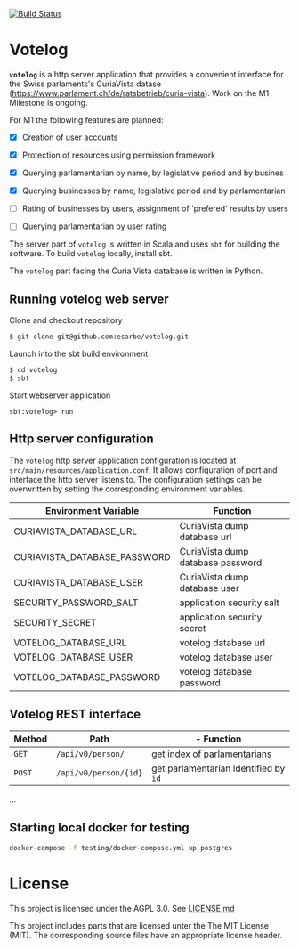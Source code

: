 [![Build Status](https://travis-ci.org/esarbe/votelog.svg?branch=master)](https://travis-ci.org/esarbe/votelog)

# Votelog


**`votelog`** is a http server application that provides a convenient interface for the Swiss parlaments's CuriaVista datase (https://www.parlament.ch/de/ratsbetrieb/curia-vista). Work on the M1 Milestone is ongoing.

For M1 the following features are planned:

- [X] Creation of user accounts
- [X] Protection of resources using permission framework
- [X] Querying parlamentarian by name, by legislative period and by busines
- [X] Querying businesses by name, legislative period and by parlamentarian

- [ ] Rating of businesses by users, assignment of 'prefered' results by users
- [ ] Querying parlamentarian by user rating


The server part of `votelog` is written in Scala and uses `sbt` for building the software. To 
build `votelog` locally, install sbt.

The `votelog` part facing the Curia Vista database is written in Python.

## Running votelog web server

Clone and checkout repository

```bash
$ git clone git@github.com:esarbe/votelog.git
```
Launch into the sbt build environment

```bash
$ cd votelog
$ sbt
```

Start webserver application
```sbtshell
sbt:votelog> run
```
## Http server configuration
The `votelog` http server application configuration is located at `src/main/resources/application.conf`. It
allows configuration of port and interface the http server listens to. The configuration settings can be
overwritten by setting the corresponding environment variables.

| Environment Variable |  Function|
|   --                 |   -- |
| CURIAVISTA_DATABASE_URL | CuriaVista dump database url |
| CURIAVISTA_DATABASE_PASSWORD | CuriaVista dump database password  |
| CURIAVISTA_DATABASE_USER | CuriaVista dump database user |
| SECURITY_PASSWORD_SALT | application security salt |
| SECURITY_SECRET | application security secret |
| VOTELOG_DATABASE_URL | votelog database url |
| VOTELOG_DATABASE_USER | votelog database user |
| VOTELOG_DATABASE_PASSWORD | votelog database password |




## Votelog REST interface
| Method | Path |- Function |
|  --    | --   | -- |
|`GET` | `/api/v0/person/` | get index of parlamentarians |
| `POST` | `/api/v0/person/{id}` | get parlamentarian identified by `id`
...

## Starting local docker for testing
```bash
docker-compose -f testing/docker-compose.yml up postgres
```

# License
This project is licensed under the AGPL 3.0. See [LICENSE.md](LICENSE.md)

This project includes parts that are licensed unter the The MIT License (MIT). 
The corresponding source files have an appropriate license header.
